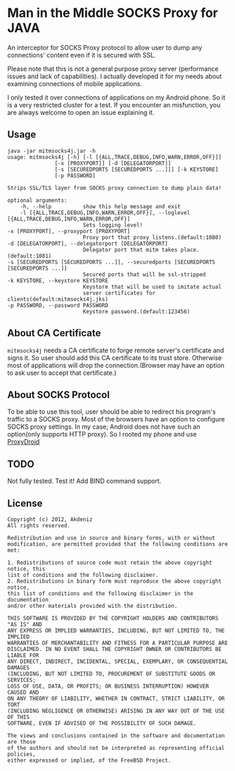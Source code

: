 Man in the Middle SOCKS Proxy for JAVA
===========

An interceptor for SOCKS Proxy protocol to allow user to dump any connections' content even if it is secured with SSL.

Please note that this is not a general purpose proxy server (performance issues and lack of capabilities). I actually developed it for my needs about examining connections of mobile applications.

I only tested it over connections of applications on my Android phone. So it is a very restricted cluster for a test. If you encounter an misfunction, you are always welcome to open an issue explaining it.

## Usage

	java -jar mitmsocks4j.jar -h
	usage: mitmsocks4j [-h] [-l [{ALL,TRACE,DEBUG,INFO,WARN,ERROR,OFF}]]
                   [-x [PROXYPORT]] [-d [DELEGATORPORT]]
                   [-s [SECUREDPORTS [SECUREDPORTS ...]]] [-k KEYSTORE]
                   [-p PASSWORD]

	Strips SSL/TLS layer from SOCKS proxy connection to dump plain data!

	optional arguments:
		-h, --help          show this help message and exit
		-l [{ALL,TRACE,DEBUG,INFO,WARN,ERROR,OFF}], --loglevel [{ALL,TRACE,DEBUG,INFO,WARN,ERROR,OFF}]
							Sets logging level!
	-x [PROXYPORT], --proxyport [PROXYPORT]
							Proxy port that proxy listens.(default:1080)
	-d [DELEGATORPORT], --delegatorport [DELEGATORPORT]
							Delegator port that mitm takes place.(default:1081)
	-s [SECUREDPORTS [SECUREDPORTS ...]], --securedports [SECUREDPORTS [SECUREDPORTS ...]]
							Secured ports that will be ssl-stripped
	-k KEYSTORE, --keystore KEYSTORE
							Keystore that will be used to imitate actual
							server certificates for clients(default:mitmsocks4j.jks)
	-p PASSWORD, --password PASSWORD
							Keystore password.(default:123456)

## About CA Certificate
``mitmsocks4j`` needs a CA certificate to forge remote server's certificate and signs it. So user should add this CA certificate to its trust store. Otherwise most of applications will drop the connection.(Browser may have an option to ask user to accept that certificate.)

## About SOCKS Protocol
To be able to use this tool, user should be able to redirect his program's traffic to a SOCKS proxy. Most of the browsers have an option to configure SOCKS proxy settings.
In my case; Android does not have such an option(only supports HTTP proxy). So I rooted my phone and use [ProxyDroid](https://play.google.com/store/apps/details?id=org.proxydroid) 

TODO
----
Not fully tested. Test it!
Add BIND command support.

License
----
    Copyright (c) 2012, Akdeniz
    All rights reserved.
    
    Redistribution and use in source and binary forms, with or without
    modification, are permitted provided that the following conditions are met: 
    
    1. Redistributions of source code must retain the above copyright notice, this
    list of conditions and the following disclaimer. 
    2. Redistributions in binary form must reproduce the above copyright notice,
    this list of conditions and the following disclaimer in the documentation
    and/or other materials provided with the distribution. 

    THIS SOFTWARE IS PROVIDED BY THE COPYRIGHT HOLDERS AND CONTRIBUTORS "AS IS" AND
    ANY EXPRESS OR IMPLIED WARRANTIES, INCLUDING, BUT NOT LIMITED TO, THE IMPLIED
    WARRANTIES OF MERCHANTABILITY AND FITNESS FOR A PARTICULAR PURPOSE ARE
    DISCLAIMED. IN NO EVENT SHALL THE COPYRIGHT OWNER OR CONTRIBUTORS BE LIABLE FOR
    ANY DIRECT, INDIRECT, INCIDENTAL, SPECIAL, EXEMPLARY, OR CONSEQUENTIAL DAMAGES
    (INCLUDING, BUT NOT LIMITED TO, PROCUREMENT OF SUBSTITUTE GOODS OR SERVICES;
    LOSS OF USE, DATA, OR PROFITS; OR BUSINESS INTERRUPTION) HOWEVER CAUSED AND
    ON ANY THEORY OF LIABILITY, WHETHER IN CONTRACT, STRICT LIABILITY, OR TORT
    (INCLUDING NEGLIGENCE OR OTHERWISE) ARISING IN ANY WAY OUT OF THE USE OF THIS
    SOFTWARE, EVEN IF ADVISED OF THE POSSIBILITY OF SUCH DAMAGE.
    
    The views and conclusions contained in the software and documentation are those
    of the authors and should not be interpreted as representing official policies, 
    either expressed or implied, of the FreeBSD Project.
